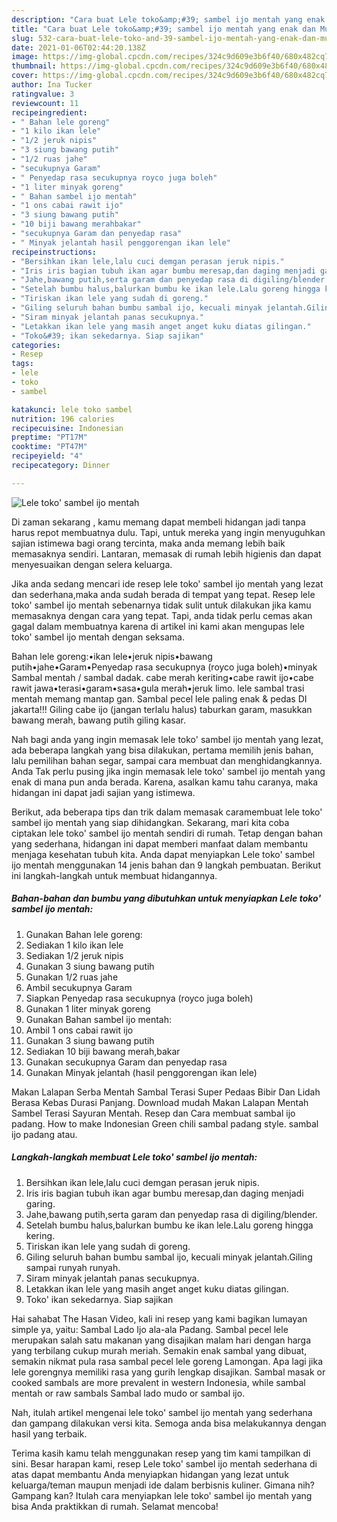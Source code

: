 ```yaml
---
description: "Cara buat Lele toko&amp;#39; sambel ijo mentah yang enak dan Mudah Dibuat"
title: "Cara buat Lele toko&amp;#39; sambel ijo mentah yang enak dan Mudah Dibuat"
slug: 532-cara-buat-lele-toko-and-39-sambel-ijo-mentah-yang-enak-dan-mudah-dibuat
date: 2021-01-06T02:44:20.138Z
image: https://img-global.cpcdn.com/recipes/324c9d609e3b6f40/680x482cq70/lele-toko-sambel-ijo-mentah-foto-resep-utama.jpg
thumbnail: https://img-global.cpcdn.com/recipes/324c9d609e3b6f40/680x482cq70/lele-toko-sambel-ijo-mentah-foto-resep-utama.jpg
cover: https://img-global.cpcdn.com/recipes/324c9d609e3b6f40/680x482cq70/lele-toko-sambel-ijo-mentah-foto-resep-utama.jpg
author: Ina Tucker
ratingvalue: 3
reviewcount: 11
recipeingredient:
- " Bahan lele goreng"
- "1 kilo ikan lele"
- "1/2 jeruk nipis"
- "3 siung bawang putih"
- "1/2 ruas jahe"
- "secukupnya Garam"
- " Penyedap rasa secukupnya royco juga boleh"
- "1 liter minyak goreng"
- " Bahan sambel ijo mentah"
- "1 ons cabai rawit ijo"
- "3 siung bawang putih"
- "10 biji bawang merahbakar"
- "secukupnya Garam dan penyedap rasa"
- " Minyak jelantah hasil penggorengan ikan lele"
recipeinstructions:
- "Bersihkan ikan lele,lalu cuci demgan perasan jeruk nipis."
- "Iris iris bagian tubuh ikan agar bumbu meresap,dan daging menjadi garing."
- "Jahe,bawang putih,serta garam dan penyedap rasa di digiling/blender."
- "Setelah bumbu halus,balurkan bumbu ke ikan lele.Lalu goreng hingga kering."
- "Tiriskan ikan lele yang sudah di goreng."
- "Giling seluruh bahan bumbu sambal ijo, kecuali minyak jelantah.Giling sampai runyah runyah."
- "Siram minyak jelantah panas secukupnya."
- "Letakkan ikan lele yang masih anget anget kuku diatas gilingan."
- "Toko&#39; ikan sekedarnya. Siap sajikan"
categories:
- Resep
tags:
- lele
- toko
- sambel

katakunci: lele toko sambel 
nutrition: 196 calories
recipecuisine: Indonesian
preptime: "PT17M"
cooktime: "PT47M"
recipeyield: "4"
recipecategory: Dinner

---
```



![Lele toko&#39; sambel ijo mentah](https://img-global.cpcdn.com/recipes/324c9d609e3b6f40/680x482cq70/lele-toko-sambel-ijo-mentah-foto-resep-utama.jpg)

Di zaman  sekarang , kamu memang dapat membeli hidangan jadi tanpa harus repot membuatnya dulu. Tapi, untuk mereka yang ingin menyuguhkan sajian istimewa bagi orang tercinta, maka anda memang lebih baik memasaknya sendiri. Lantaran, memasak di rumah lebih higienis dan dapat menyesuaikan dengan selera keluarga.

Jika anda sedang mencari ide resep lele toko&#39; sambel ijo mentah yang lezat dan sederhana,maka anda sudah berada di tempat yang tepat. Resep lele toko&#39; sambel ijo mentah  sebenarnya tidak sulit untuk dilakukan jika kamu memasaknya dengan cara yang tepat. Tapi, anda tidak perlu cemas akan gagal dalam membuatnya 
karena di artikel ini kami akan mengupas lele toko&#39; sambel ijo mentah dengan seksama.  

Bahan lele goreng:•ikan lele•jeruk nipis•bawang putih•jahe•Garam•Penyedap rasa secukupnya (royco juga boleh)•minyak Sambal mentah / sambal dadak. cabe merah keriting•cabe rawit ijo•cabe rawit jawa•terasi•garam•sasa•gula merah•jeruk limo. lele sambal trasi mentah memang mantap gan. Sambal pecel lele paling enak &amp; pedas DI jakarta!!! Giling cabe ijo (jangan terlalu halus) taburkan garam, masukkan bawang merah, bawang putih giling kasar.

Nah bagi anda yang ingin memasak lele toko&#39; sambel ijo mentah yang lezat, ada beberapa langkah yang bisa dilakukan, pertama memilih jenis bahan, lalu pemilihan bahan segar, sampai cara membuat dan menghidangkannya. Anda Tak perlu pusing jika ingin memasak lele toko&#39; sambel ijo mentah yang enak di mana pun anda berada. Karena, asalkan kamu  tahu caranya, maka hidangan ini dapat jadi sajian yang istimewa.

Berikut, ada beberapa tips dan trik dalam memasak caramembuat lele toko&#39; sambel ijo mentah yang siap dihidangkan. Sekarang, mari kita coba ciptakan lele toko&#39; sambel ijo mentah sendiri di rumah. Tetap dengan bahan yang sederhana, hidangan ini dapat memberi manfaat dalam membantu menjaga kesehatan tubuh kita. Anda dapat menyiapkan Lele toko&#39; sambel ijo mentah menggunakan 14 jenis bahan dan 9 langkah pembuatan. Berikut ini langkah-langkah untuk membuat hidangannya.

<!--inarticleads1-->

##### Bahan-bahan dan bumbu yang dibutuhkan untuk menyiapkan Lele toko&#39; sambel ijo mentah:

1. Gunakan  Bahan lele goreng:
1. Sediakan 1 kilo ikan lele
1. Sediakan 1/2 jeruk nipis
1. Gunakan 3 siung bawang putih
1. Gunakan 1/2 ruas jahe
1. Ambil secukupnya Garam
1. Siapkan  Penyedap rasa secukupnya (royco juga boleh)
1. Gunakan 1 liter minyak goreng
1. Gunakan  Bahan sambel ijo mentah:
1. Ambil 1 ons cabai rawit ijo
1. Gunakan 3 siung bawang putih
1. Sediakan 10 biji bawang merah,bakar
1. Gunakan secukupnya Garam dan penyedap rasa
1. Gunakan  Minyak jelantah (hasil penggorengan ikan lele)


Makan Lalapan Serba Mentah Sambal Terasi Super Pedaas Bibir Dan Lidah Berasa Kebas Durasi Panjang. Download mudah Makan Lalapan Mentah Sambel Terasi Sayuran Mentah. Resep dan Cara membuat sambal ijo padang. How to make Indonesian Green chili sambal padang style. sambal ijo padang atau. 

<!--inarticleads2-->

##### Langkah-langkah membuat Lele toko&#39; sambel ijo mentah:

1. Bersihkan ikan lele,lalu cuci demgan perasan jeruk nipis.
1. Iris iris bagian tubuh ikan agar bumbu meresap,dan daging menjadi garing.
1. Jahe,bawang putih,serta garam dan penyedap rasa di digiling/blender.
1. Setelah bumbu halus,balurkan bumbu ke ikan lele.Lalu goreng hingga kering.
1. Tiriskan ikan lele yang sudah di goreng.
1. Giling seluruh bahan bumbu sambal ijo, kecuali minyak jelantah.Giling sampai runyah runyah.
1. Siram minyak jelantah panas secukupnya.
1. Letakkan ikan lele yang masih anget anget kuku diatas gilingan.
1. Toko&#39; ikan sekedarnya. Siap sajikan


Hai sahabat The Hasan Video, kali ini resep yang kami bagikan lumayan simple ya, yaitu: Sambal Lado Ijo ala-ala Padang. Sambal pecel lele merupakan salah satu makanan yang disajikan malam hari dengan harga yang terbilang cukup murah meriah. Semakin enak sambal yang dibuat, semakin nikmat pula rasa sambal pecel lele goreng Lamongan. Apa lagi jika lele gorengnya memiliki rasa yang gurih lengkap disajikan. Sambal masak or cooked sambals are more prevalent in western Indonesia, while sambal mentah or raw sambals Sambal lado mudo or sambal ijo. 

Nah, itulah artikel mengenai  lele toko&#39; sambel ijo mentah  yang sederhana dan gampang dilakukan versi kita. Semoga anda bisa melakukannya dengan hasil yang terbaik. 

Terima kasih kamu telah menggunakan resep yang tim kami tampilkan di sini. Besar harapan kami, resep  Lele toko&#39; sambel ijo mentah sederhana di atas dapat membantu Anda menyiapkan hidangan yang lezat untuk keluarga/teman maupun menjadi ide dalam berbisnis kuliner. Gimana nih? Gampang kan? Itulah cara menyiapkan lele toko&#39; sambel ijo mentah yang bisa Anda praktikkan di rumah. Selamat mencoba!

